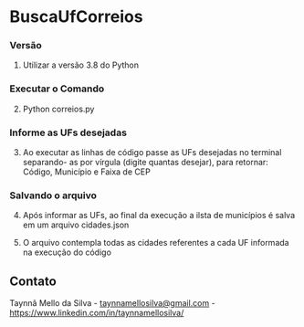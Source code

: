 # BuscaUfCorreios
 
 ### Versão
 1. Utilizar a versão 3.8 do Python

 ### Executar o Comando
 2. Python correios.py

### Informe as UFs desejadas
 3. Ao executar as linhas de código passe as UFs desejadas no terminal separando- as por vírgula (digite quantas desejar), para retornar: Código, Município e Faixa de CEP

### Salvando o arquivo
 4. Após informar as UFs, ao final da execução a ilsta de municípios é salva em um arquivo cidades.json 

 5. O arquivo contempla todas as cidades referentes a cada UF informada na execução do código


 ## Contato
 Taynnã Mello da Silva - taynnamellosilva@gmail.com - https://www.linkedin.com/in/taynnamellosilva/